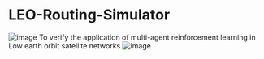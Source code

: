 # LEO-Routing-Simulator
![image](https://github.com/Cinnnamon-Boy/LEO-Routing-Simulator/blob/main/multipath.jpg)
To verify the application of multi-agent reinforcement learning in Low earth orbit satellite networks
![image](https://github.com/Cinnnamon-Boy/LEO-Routing-Simulator/blob/main/frame.JPG)

